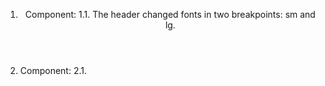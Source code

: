 1. <Header /> Component: 
   1.1. The header changed fonts in two breakpoints: sm and lg.

2. <Jumbotron /> Component:
   2.1.
